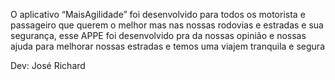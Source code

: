 O aplicativo “MaisAgilidade” foi desenvolvido para todos os motorista e passageiro que querem o melhor mas nas nossas rodovias e estradas e sua segurança, 
esse APPE foi desenvolvido pra da nossas
opinião e nossas ajuda para melhorar nossas estradas e temos uma viajem tranquila e segura 



Dev: José Richard
